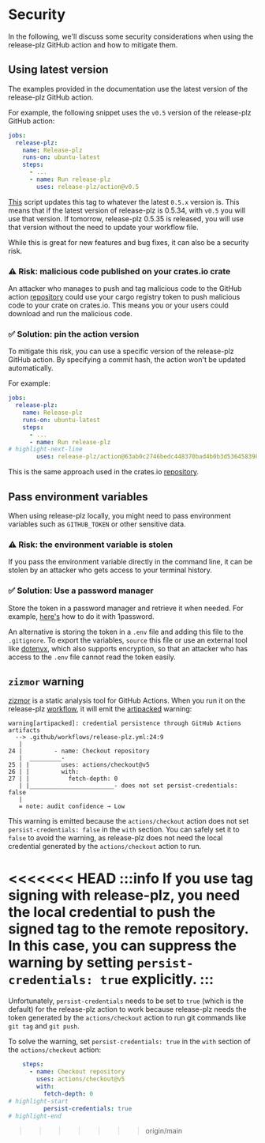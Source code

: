 # Security

In the following, we'll discuss some security considerations when using the release-plz GitHub
action and how to mitigate them.

## Using latest version

The examples provided in the documentation use the latest version of the release-plz GitHub action.

For example, the following snippet uses the `v0.5` version of the release-plz GitHub action:

```yaml
jobs:
  release-plz:
    name: Release-plz
    runs-on: ubuntu-latest
    steps:
      - ...
      - name: Run release-plz
        uses: release-plz/action@v0.5
```

[This](https://github.com/release-plz/action/blob/main/.github/workflows/update_main_version.yml)
script updates this tag to whatever the latest `0.5.x` version is.
This means that if the latest version of release-plz is 0.5.34, with `v0.5` you will use that version.
If tomorrow, release-plz 0.5.35 is released, you will use that version without the
need to update your workflow file.

While this is great for new features and bug fixes, it can also be a security risk.

### ⚠️ Risk: malicious code published on your crates.io crate

An attacker who manages to push and tag malicious code to the GitHub action
[repository](https://github.com/release-plz/action)
could use your cargo registry token to push malicious code to
your crate on crates.io.
This means you or your users could download and run the malicious code.

### ✅ Solution: pin the action version

To mitigate this risk, you can use a specific version of the release-plz GitHub action.
By specifying a commit hash, the action won't be updated automatically.

For example:

```yaml
jobs:
  release-plz:
    name: Release-plz
    runs-on: ubuntu-latest
    steps:
      - ...
      - name: Run release-plz
# highlight-next-line
        uses: release-plz/action@63ab0c2746bedc448370bad4b0b3d536458398b0 # v0.5.50

```

This is the same approach used in the crates.io
[repository](https://github.com/rust-lang/crates.io/blob/7e52e11c5ddeb33db70f0000bbcdfb01e9b43b0d/.github/workflows/ci.yml#L30C32-L31C1).

## Pass environment variables

When using release-plz locally, you might need to pass environment
variables such as `GITHUB_TOKEN` or other sensitive data.

### ⚠️ Risk: the environment variable is stolen

If you pass the environment variable directly in the command line, it can be
stolen by an attacker who gets access to your terminal history.

### ✅ Solution: Use a password manager

Store the token in a password manager and retrieve it when needed.
For example, [here's](https://developer.1password.com/docs/cli/secrets-environment-variables/)
how to do it with 1password.

An alternative is storing the token in a `.env` file and adding this file to the `.gitignore`.
To export the variables, `source` this file or use an external tool like
[dotenvx](https://github.com/dotenvx/dotenvx), which also supports encryption, so that an
attacker who has access to the `.env` file cannot read the token easily.

## `zizmor` warning

[zizmor](https://github.com/zizmorcore/zizmor) is a static analysis tool for GitHub Actions.
When you run it on the release-plz [workflow](./quickstart.md#3-setup-the-workflow), it will
emit the [artipacked](https://docs.zizmor.sh/audits/#artipacked) warning:

```text
warning[artipacked]: credential persistence through GitHub Actions artifacts
  --> .github/workflows/release-plz.yml:24:9
   |
24 |         - name: Checkout repository
   |  _________-
25 | |         uses: actions/checkout@v5
26 | |         with:
27 | |           fetch-depth: 0
   | |________________________- does not set persist-credentials: false
   |
   = note: audit confidence → Low
```

This warning is emitted because the `actions/checkout` action does not set
`persist-credentials: false` in the `with` section.
You can safely set it to `false` to avoid the warning, as release-plz does not need
the local credential generated by the `actions/checkout` action to run.

<<<<<<< HEAD
:::info
If you use tag signing with release-plz, you need the local credential to push the signed tag to the
remote repository.
In this case, you can suppress the warning by setting `persist-credentials: true` explicitly.
:::
=======
Unfortunately, `persist-credentials` needs to be set to `true` (which is the default)
for the release-plz action to work because release-plz needs the token generated
by the `actions/checkout` action to run git commands like `git tag` and `git push`.

To solve the warning, set `persist-credentials: true` in the `with` section
of the `actions/checkout` action:

```yaml
    steps:
      - name: Checkout repository
        uses: actions/checkout@v5
        with:
          fetch-depth: 0
# highlight-start
          persist-credentials: true
# highlight-end
```
>>>>>>> origin/main
